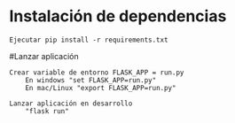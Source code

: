 # Instalación de dependencias

    Ejecutar pip install -r requirements.txt
#Lanzar aplicación

    Crear variable de entorno FLASK_APP = run.py
        En windows "set FLASK_APP=run.py"
        En mac/Linux "export FLASK_APP=run.py"

    Lanzar aplicación en desarrollo
        "flask run"